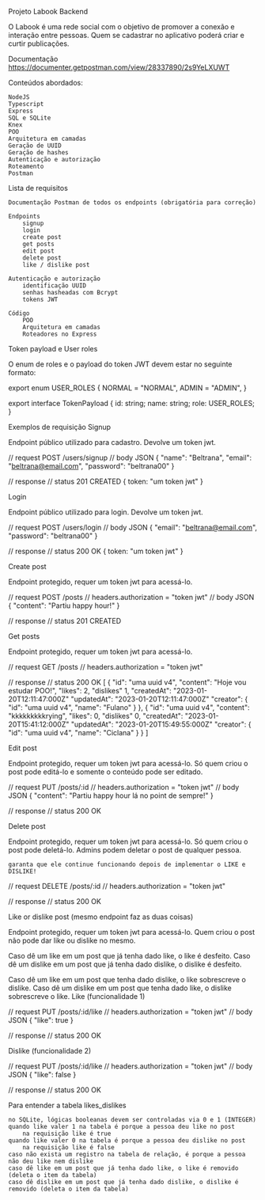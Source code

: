 Projeto Labook Backend

O Labook é uma rede social com o objetivo de promover a conexão e interação entre pessoas.
Quem se cadastrar no aplicativo poderá criar e curtir publicações.



Documentação
https://documenter.getpostman.com/view/28337890/2s9YeLXUWT

Conteúdos abordados:

    NodeJS
    Typescript
    Express
    SQL e SQLite
    Knex
    POO
    Arquitetura em camadas
    Geração de UUID
    Geração de hashes
    Autenticação e autorização
    Roteamento
    Postman


Lista de requisitos

    Documentação Postman de todos os endpoints (obrigatória para correção)

    Endpoints
        signup
        login
        create post
        get posts
        edit post
        delete post
        like / dislike post

    Autenticação e autorização
        identificação UUID
        senhas hasheadas com Bcrypt
        tokens JWT

    Código
        POO
        Arquitetura em camadas
        Roteadores no Express

Token payload e User roles

O enum de roles e o payload do token JWT devem estar no seguinte formato:

export enum USER_ROLES {
  NORMAL = "NORMAL",
  ADMIN = "ADMIN",
}

export interface TokenPayload {
  id: string;
  name: string;
  role: USER_ROLES;
}

Exemplos de requisição
Signup

Endpoint público utilizado para cadastro. Devolve um token jwt.

// request POST /users/signup
// body JSON
{
  "name": "Beltrana",
  "email": "beltrana@email.com",
  "password": "beltrana00"
}

// response
// status 201 CREATED
{
  token: "um token jwt"
}

Login

Endpoint público utilizado para login. Devolve um token jwt.

// request POST /users/login
// body JSON
{
  "email": "beltrana@email.com",
  "password": "beltrana00"
}

// response
// status 200 OK
{
  token: "um token jwt"
}

Create post

Endpoint protegido, requer um token jwt para acessá-lo.

// request POST /posts
// headers.authorization = "token jwt"
// body JSON
{
    "content": "Partiu happy hour!"
}

// response
// status 201 CREATED

Get posts

Endpoint protegido, requer um token jwt para acessá-lo.

// request GET /posts
// headers.authorization = "token jwt"

// response
// status 200 OK
[
    {
        "id": "uma uuid v4",
        "content": "Hoje vou estudar POO!",
        "likes": 2,
        "dislikes" 1,
        "createdAt": "2023-01-20T12:11:47:000Z"
        "updatedAt": "2023-01-20T12:11:47:000Z"
        "creator": {
            "id": "uma uuid v4",
            "name": "Fulano"
        }
    },
    {
        "id": "uma uuid v4",
        "content": "kkkkkkkkkrying",
        "likes": 0,
        "dislikes" 0,
        "createdAt": "2023-01-20T15:41:12:000Z"
        "updatedAt": "2023-01-20T15:49:55:000Z"
        "creator": {
            "id": "uma uuid v4",
            "name": "Ciclana"
        }
    }
]

Edit post

Endpoint protegido, requer um token jwt para acessá-lo.
Só quem criou o post pode editá-lo e somente o conteúdo pode ser editado.

// request PUT /posts/:id
// headers.authorization = "token jwt"
// body JSON
{
    "content": "Partiu happy hour lá no point de sempre!"
}

// response
// status 200 OK

Delete post

Endpoint protegido, requer um token jwt para acessá-lo.
Só quem criou o post pode deletá-lo. Admins podem deletar o post de qualquer pessoa.

    garanta que ele continue funcionando depois de implementar o LIKE e DISLIKE!

// request DELETE /posts/:id
// headers.authorization = "token jwt"

// response
// status 200 OK

Like or dislike post (mesmo endpoint faz as duas coisas)

Endpoint protegido, requer um token jwt para acessá-lo.
Quem criou o post não pode dar like ou dislike no mesmo.

Caso dê um like em um post que já tenha dado like, o like é desfeito.
Caso dê um dislike em um post que já tenha dado dislike, o dislike é desfeito.

Caso dê um like em um post que tenha dado dislike, o like sobrescreve o dislike.
Caso dê um dislike em um post que tenha dado like, o dislike sobrescreve o like.
Like (funcionalidade 1)

// request PUT /posts/:id/like
// headers.authorization = "token jwt"
// body JSON
{
    "like": true
}

// response
// status 200 OK

Dislike (funcionalidade 2)

// request PUT /posts/:id/like
// headers.authorization = "token jwt"
// body JSON
{
    "like": false
}

// response
// status 200 OK

Para entender a tabela likes_dislikes

    no SQLite, lógicas booleanas devem ser controladas via 0 e 1 (INTEGER)
    quando like valer 1 na tabela é porque a pessoa deu like no post
        na requisição like é true
    quando like valer 0 na tabela é porque a pessoa deu dislike no post
        na requisição like é false
    caso não exista um registro na tabela de relação, é porque a pessoa não deu like nem dislike
    caso dê like em um post que já tenha dado like, o like é removido (deleta o item da tabela)
    caso dê dislike em um post que já tenha dado dislike, o dislike é removido (deleta o item da tabela)


    
